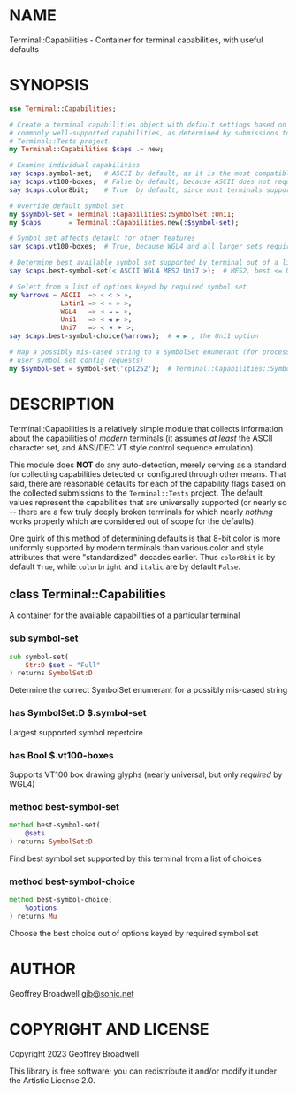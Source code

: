 NAME
====

Terminal::Capabilities - Container for terminal capabilities, with useful defaults

SYNOPSIS
========

```raku
use Terminal::Capabilities;

# Create a terminal capabilities object with default settings based on the most
# commonly well-supported capabilities, as determined by submissions to the
# Terminal::Tests project.
my Terminal::Capabilities $caps .= new;

# Examine individual capabilities
say $caps.symbol-set;   # ASCII by default, as it is the most compatible
say $caps.vt100-boxes;  # False by default, because ASCII does not require it
say $caps.color8bit;    # True  by default, since most terminals support it

# Override default symbol set
my $symbol-set = Terminal::Capabilities::SymbolSet::Uni1;
my $caps       = Terminal::Capabilities.new(:$symbol-set);

# Symbol set affects default for other features
say $caps.vt100-boxes;  # True, because WGL4 and all larger sets require it

# Determine best available symbol set supported by terminal out of a list
say $caps.best-symbol-set(< ASCII WGL4 MES2 Uni7 >);  # MES2, best <= Uni1

# Select from a list of options keyed by required symbol set
my %arrows = ASCII  => « < > »,
             Latin1 => < « » >,
             WGL4   => < ◄ ► >,
             Uni1   => < ◀ ▶ >,
             Uni7   => < ⯇ ⯈ >;
say $caps.best-symbol-choice(%arrows);  # ◀ ▶ , the Uni1 option

# Map a possibly mis-cased string to a SymbolSet enumerant (for processing
# user symbol set config requests)
my $symbol-set = symbol-set('cp1252');  # Terminal::Capabilities::SymbolSet::CP1252
```

DESCRIPTION
===========

Terminal::Capabilities is a relatively simple module that collects information about the capabilities of *modern* terminals (it assumes *at least* the ASCII character set, and ANSI/DEC VT style control sequence emulation).

This module does **NOT** do any auto-detection, merely serving as a standard for collecting capabilities detected or configured through other means. That said, there are reasonable defaults for each of the capability flags based on the collected submissions to the `Terminal::Tests` project. The default values represent the capabilities that are universally supported (or nearly so -- there are a few truly deeply broken terminals for which nearly *nothing* works properly which are considered out of scope for the defaults).

One quirk of this method of determining defaults is that 8-bit color is more uniformly supported by modern terminals than various color and style attributes that were "standardized" decades earlier. Thus `color8bit` is by default `True`, while `colorbright` and `italic` are by default `False`.

class Terminal::Capabilities
----------------------------

A container for the available capabilities of a particular terminal

### sub symbol-set

```raku
sub symbol-set(
    Str:D $set = "Full"
) returns SymbolSet:D
```

Determine the correct SymbolSet enumerant for a possibly mis-cased string

### has SymbolSet:D $.symbol-set

Largest supported symbol repertoire

### has Bool $.vt100-boxes

Supports VT100 box drawing glyphs (nearly universal, but only *required* by WGL4)

### method best-symbol-set

```raku
method best-symbol-set(
    @sets
) returns SymbolSet:D
```

Find best symbol set supported by this terminal from a list of choices

### method best-symbol-choice

```raku
method best-symbol-choice(
    %options
) returns Mu
```

Choose the best choice out of options keyed by required symbol set

AUTHOR
======

Geoffrey Broadwell <gjb@sonic.net>

COPYRIGHT AND LICENSE
=====================

Copyright 2023 Geoffrey Broadwell

This library is free software; you can redistribute it and/or modify it under the Artistic License 2.0.

